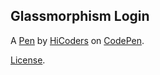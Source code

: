 Glassmorphism Login
-------------------


A [Pen](https://codepen.io/hicoders/pen/eYdwVmb) by [HiCoders](https://codepen.io/hicoders) on [CodePen](https://codepen.io).

[License](https://codepen.io/license/pen/eYdwVmb).